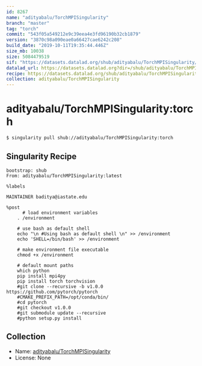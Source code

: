 ```yaml
---
id: 8267
name: "adityabalu/TorchMPISingularity"
branch: "master"
tag: "torch"
commit: "543f05a549212e9c39eea4e3fd96190b32cb1879"
version: "3870c98a090eae0a66427cae6242c208"
build_date: "2019-10-11T19:35:44.446Z"
size_mb: 10038
size: 5084479519
sif: "https://datasets.datalad.org/shub/adityabalu/TorchMPISingularity/torch/2019-10-11-543f05a5-3870c98a/3870c98a090eae0a66427cae6242c208.simg"
datalad_url: https://datasets.datalad.org?dir=/shub/adityabalu/TorchMPISingularity/torch/2019-10-11-543f05a5-3870c98a/
recipe: https://datasets.datalad.org/shub/adityabalu/TorchMPISingularity/torch/2019-10-11-543f05a5-3870c98a/Singularity
collection: adityabalu/TorchMPISingularity
---
```


# adityabalu/TorchMPISingularity:torch

```bash
$ singularity pull shub://adityabalu/TorchMPISingularity:torch
```

## Singularity Recipe

```singularity
bootstrap: shub
From: adityabalu/TorchMPISingularity:latest

%labels

MAINTAINER baditya@iastate.edu

%post
      # load environment variables
    . /environment

    # use bash as default shell
    echo "\n #Using bash as default shell \n" >> /environment
    echo 'SHELL=/bin/bash' >> /environment

    # make environment file executable
    chmod +x /environment

    # default mount paths
    which python
    pip install mpi4py
    pip install torch torchvision
    #git clone --recursive -b v1.0.0 https://github.com/pytorch/pytorch
    #CMAKE_PREFIX_PATH=/opt/conda/bin/
    #cd pytorch
    #git checkout v1.0.0
    #git submodule update --recursive
    #python setup.py install
```

## Collection

 - Name: [adityabalu/TorchMPISingularity](https://github.com/adityabalu/TorchMPISingularity)
 - License: None

